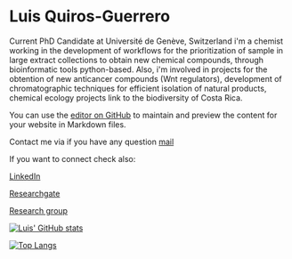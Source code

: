# Luis Quiros-Guerrero

Current PhD Candidate at Université de Genève, Switzerland i'm a chemist working in the development of workflows for the prioritization of sample in large extract collections to 
obtain new chemical compounds, through bioinformatic tools python-based. Also, i'm involved in projects for the obtention of new anticancer compounds (Wnt regulators), development
of chromatographic techniques for efficient isolation of natural products, chemical ecology projects link to the biodiversity of Costa Rica.

You can use the [editor on GitHub](https://github.com/luigiquiros/Test1/edit/gh-pages/index.md) to maintain and preview the content for your website in Markdown files.

Contact me via if you have any question [mail](mailto:luis.quiros@unige.ch)
                                                                                                                                          
If you want to connect check also: 

[LinkedIn](https://www.linkedin.com/in/luisquirosg/)

[Researchgate](https://www.researchgate.net/profile/Luis-Quiros-Guerrero)

[Research group](https://ispso.unige.ch/phytochimie/)

[![Luis' GitHub stats](https://github-readme-stats.vercel.app/api?username=luigiquiros&show_icons=true&theme=dark)](https://github.com/luigiquiros/github-readme-stats)

[![Top Langs](https://github-readme-stats.vercel.app/api/top-langs/?username=luigiquiros&theme=dark)](https://github.com/luigiquiros/github-readme-stats)
